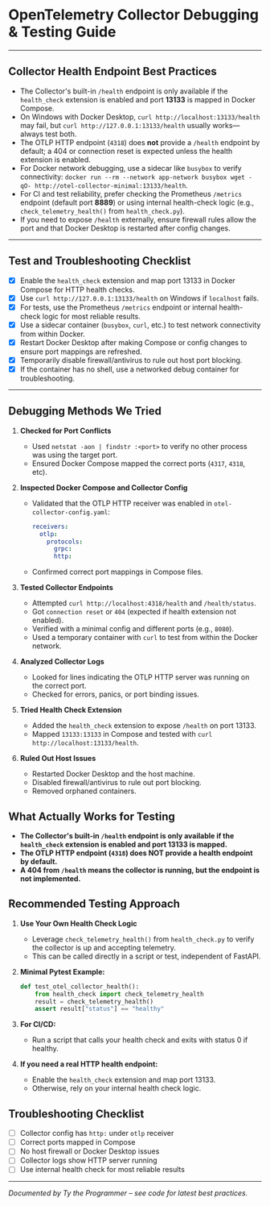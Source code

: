 # OpenTelemetry Collector Debugging & Testing Guide

---
## Collector Health Endpoint Best Practices

- The Collector's built-in `/health` endpoint is only available if the `health_check` extension is enabled and port **13133** is mapped in Docker Compose.
- On Windows with Docker Desktop, `curl http://localhost:13133/health` may fail, but `curl http://127.0.0.1:13133/health` usually works—always test both.
- The OTLP HTTP endpoint (`4318`) does **not** provide a `/health` endpoint by default; a 404 or connection reset is expected unless the health extension is enabled.
- For Docker network debugging, use a sidecar like `busybox` to verify connectivity: `docker run --rm --network app-network busybox wget -qO- http://otel-collector-minimal:13133/health`.
- For CI and test reliability, prefer checking the Prometheus `/metrics` endpoint (default port **8889**) or using internal health-check logic (e.g., `check_telemetry_health()` from `health_check.py`).
- If you need to expose `/health` externally, ensure firewall rules allow the port and that Docker Desktop is restarted after config changes.

---
## Test and Troubleshooting Checklist

- [x] Enable the `health_check` extension and map port 13133 in Docker Compose for HTTP health checks.
- [x] Use `curl http://127.0.0.1:13133/health` on Windows if `localhost` fails.
- [x] For tests, use the Prometheus `/metrics` endpoint or internal health-check logic for most reliable results.
- [x] Use a sidecar container (`busybox`, `curl`, etc.) to test network connectivity from within Docker.
- [x] Restart Docker Desktop after making Compose or config changes to ensure port mappings are refreshed.
- [x] Temporarily disable firewall/antivirus to rule out host port blocking.
- [x] If the container has no shell, use a networked debug container for troubleshooting.

---


## Debugging Methods We Tried

1. **Checked for Port Conflicts**
   - Used `netstat -aon | findstr :<port>` to verify no other process was using the target port.
   - Ensured Docker Compose mapped the correct ports (`4317`, `4318`, etc).

2. **Inspected Docker Compose and Collector Config**
   - Validated that the OTLP HTTP receiver was enabled in `otel-collector-config.yaml`:
     ```yaml
     receivers:
       otlp:
         protocols:
           grpc:
           http:
     ```
   - Confirmed correct port mappings in Compose files.

3. **Tested Collector Endpoints**
   - Attempted `curl http://localhost:4318/health` and `/health/status`.
   - Got `connection reset` or `404` (expected if health extension not enabled).
   - Verified with a minimal config and different ports (e.g., `8080`).
   - Used a temporary container with `curl` to test from within the Docker network.

4. **Analyzed Collector Logs**
   - Looked for lines indicating the OTLP HTTP server was running on the correct port.
   - Checked for errors, panics, or port binding issues.

5. **Tried Health Check Extension**
   - Added the `health_check` extension to expose `/health` on port 13133.
   - Mapped `13133:13133` in Compose and tested with `curl http://localhost:13133/health`.

6. **Ruled Out Host Issues**
   - Restarted Docker Desktop and the host machine.
   - Disabled firewall/antivirus to rule out port blocking.
   - Removed orphaned containers.

## What Actually Works for Testing

- **The Collector's built-in `/health` endpoint is only available if the `health_check` extension is enabled and port 13133 is mapped.**
- **The OTLP HTTP endpoint (`4318`) does NOT provide a health endpoint by default.**
- **A 404 from `/health` means the collector is running, but the endpoint is not implemented.**

## Recommended Testing Approach

1. **Use Your Own Health Check Logic**
   - Leverage `check_telemetry_health()` from `health_check.py` to verify the collector is up and accepting telemetry.
   - This can be called directly in a script or test, independent of FastAPI.

2. **Minimal Pytest Example:**
   ```python
   def test_otel_collector_health():
       from health_check import check_telemetry_health
       result = check_telemetry_health()
       assert result["status"] == "healthy"
   ```

3. **For CI/CD:**
   - Run a script that calls your health check and exits with status 0 if healthy.

4. **If you need a real HTTP health endpoint:**
   - Enable the `health_check` extension and map port 13133.
   - Otherwise, rely on your internal health check logic.

## Troubleshooting Checklist

- [ ] Collector config has `http:` under `otlp` receiver
- [ ] Correct ports mapped in Compose
- [ ] No host firewall or Docker Desktop issues
- [ ] Collector logs show HTTP server running
- [ ] Use internal health check for most reliable results

---

*Documented by Ty the Programmer – see code for latest best practices.*
